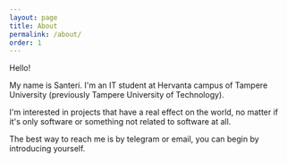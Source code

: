 ```yaml
---
layout: page
title: About
permalink: /about/
order: 1
---
```



Hello!

My name is Santeri. I'm an IT student at Hervanta campus of
Tampere University (previously Tampere University of Technology).

I'm interested in projects that have a real effect on the world, no matter if
it's only software or something not related to software at all.

The best way to reach me is by telegram or email, you can begin by introducing
yourself.
